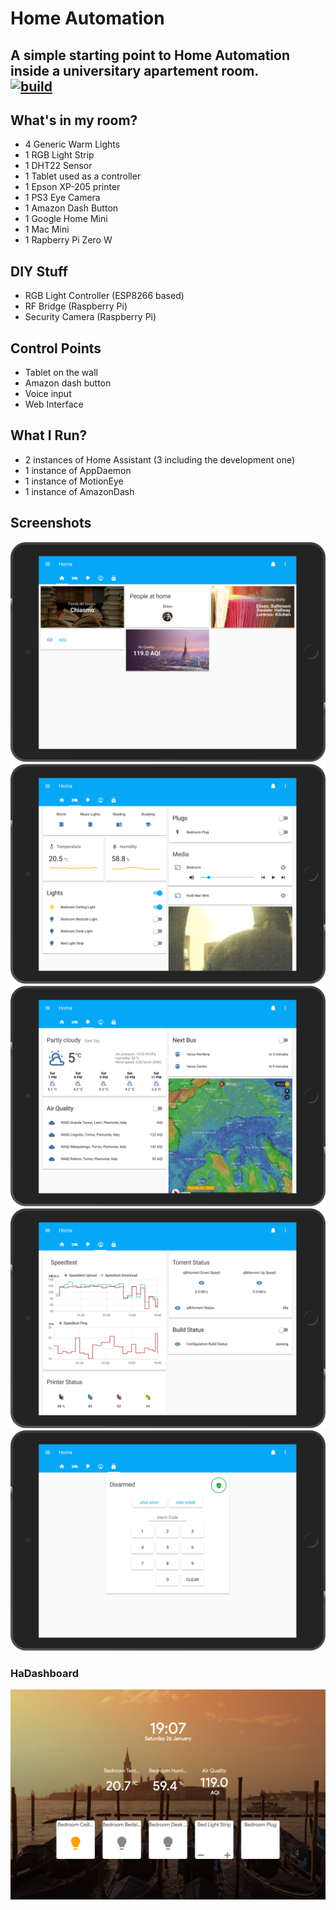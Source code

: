 # Home Automation  

A simple starting point to Home Automation inside a universitary apartement room.  
[![build]][buildlink]
---

## What's in my room?
- 4 Generic Warm Lights
- 1 RGB Light Strip
- 1 DHT22 Sensor
- 1 Tablet used as a controller
- 1 Epson XP-205 printer
- 1 PS3 Eye Camera
- 1 Amazon Dash Button
- 1 Google Home Mini
- 1 Mac Mini
- 1 Rapberry Pi Zero W

## DIY Stuff
- RGB Light Controller (ESP8266 based)
- RF Bridge (Raspberry Pi)
- Security Camera (Raspberry Pi) 

## Control Points
- Tablet on the wall
- Amazon dash button
- Voice input 
- Web Interface

## What I Run?
- 2 instances of Home Assistant (3 including the development one)
- 1 instance of AppDaemon
- 1 instance of MotionEye
- 1 instance of AmazonDash

## Screenshots 
![](assets/ha1-min.png)
![](assets/ha2-min.png)
![](assets/ha3-min.png)
![](assets/ha4-min.png)
![](assets/ha5-min.png)

### HaDashboard  

![](assets/hadashboard-min.png)

[build]: https://travis-ci.org/eliseomartelli/HomeAutomation-Config.svg?branch=master
[buildlink]: https://travis-ci.org/eliseomartelli/HomeAutomation-Config
